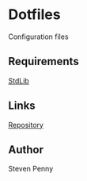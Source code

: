 Dotfiles
===================
Configuration files

Requirements
------------
[StdLib][x]

Links
-----------------
[Repository][z]

Author
------------
Steven Penny

[x]://github.com/svnpenn/stdlib
[z]://github.com/svnpenn/dotfiles
